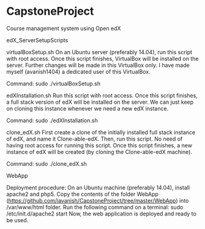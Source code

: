 # CapstoneProject
Course management system using Open edX


edX_ServerSetupScripts

virtualBoxSetup.sh
On an Ubuntu server (preferably 14.04), run this script with root access. Once this script finishes, VirtualBox will be installed on the server. Further changes will be made in this VirtualBox only. I have made myself (avanish1404) a dedicated user of this VirtualBox.

Command: sudo ./virtualBoxSetup.sh

edXInstallation.sh
Run this script with root access. Once this script finishes, a full stack version of edX will be installed on the server. We can just keep on cloning this instance whenever we need a new edX instance.

Command: sudo ./edXInstallation.sh

clone_edX.sh
First create a clone of the initially installed full stack instance of edX, and name it Clone-able-edX.
Then, run this script. No need of having root access for running this script. Once this script finishes, a new instance of edX will be created (by cloning the Clone-able-edX machine).

Command: sudo ./clone_edX.sh


WebApp

Deployment procedure:
On an Ubuntu machine (preferably 14.04), install apache2 and php5.
Copy the contents of the folder WebApp (https://github.com/iavanish/CapstoneProject/tree/master/WebApp) into /var/www/html folder.
Run the following command on a terminal:
sudo /etc/init.d/apache2 start
Now, the  web application is deployed and ready to be used.
